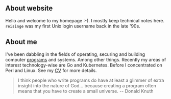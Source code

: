 ## About website

Hello and welcome to my homepage :-). I mostly keep technical notes here. `reisinge` was my first Unix login username back in the late '90s.

## About me

I've been dabbling in the fields of operating, securing and building computer [programs](https://github.com/jreisinger) and systems. Among other things. Recently my areas of interest technology-wise are Go and Kubernetes. Before I concentrated on Perl and Linux. See my [CV](cv) for more details.

> I think people who write programs do have at least a glimmer of extra insight into the nature of God... because creating a program often means that you have to create a small universe. -- Donald Knuth
